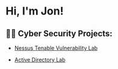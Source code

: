<h1>Hi, I'm Jon! 
<h2>👨‍💻 Cyber Security Projects:</h2>


  - [Nessus Tenable Vulnerability Lab](https://github.com/Donjon3000/NessusTenableLab)



  - [Active Directory Lab](https://github.com/Donjon3000/ActiveDirectoryLAB)




